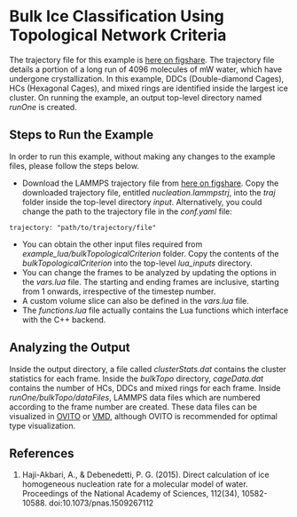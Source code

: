 # Bulk Ice Classification Using Topological Network Criteria

The trajectory file for this example is [here on figshare](https://figshare.com/articles/Nucleation_LAMMPS_Trajectory/11448702). The trajectory file details a portion of a long run of 4096 molecules of mW water, which have undergone crystallization. In this example, DDCs (Double-diamond Cages), HCs (Hexagonal Cages), and mixed rings are identified inside the largest ice cluster. On running the example, an output top-level directory named *runOne* is created. 

## Steps to Run the Example

In order to run this example, without making any changes to the example files, please follow the steps below.

- Download the LAMMPS trajectory file from [here on figshare](https://figshare.com/articles/Nucleation_LAMMPS_Trajectory/11448702). Copy the downloaded trajectory file, entitled *nucleation.lammpstrj*, into the *traj* folder inside the top-level directory *input*. Alternatively, you could change the path to the trajectory file in the *conf.yaml* file:
```{.lua}
trajectory: "path/to/trajectory/file"
```
- You can obtain the other input files required from *example_lua/bulkTopologicalCriterion* folder. Copy the contents of the *bulkTopologicalCriterion* into the top-level *lua_inputs* directory.
- You can change the frames to be analyzed by updating the options in the *vars.lua* file. The starting and ending frames are inclusive, starting from 1 onwards, irrespective of the timestep number.
- A custom volume slice can also be defined in the *vars.lua* file.
- The *functions.lua* file actually contains the Lua functions which interface with the C++ backend.

## Analyzing the Output

Inside the output directory, a file called *clusterStats.dat* contains the cluster statistics for each frame. Inside the *bulkTopo* directory, *cageData.dat* contains the number of HCs, DDCs and mixed rings for each frame. Inside *runOne/bulkTopo/dataFiles*, LAMMPS data files which are numbered according to the frame number are created. These data files can be visualized in [OVITO](https://www.ovito.org/) or [VMD](http://www.ks.uiuc.edu/Research/vmd/), although OVITO is recommended for optimal type visualization.

## References 

1. Haji-Akbari, A., & Debenedetti, P. G. (2015). Direct calculation of ice homogeneous nucleation rate for a molecular model of water. Proceedings of the National Academy of Sciences, 112(34), 10582-10588. doi:10.1073/pnas.1509267112


